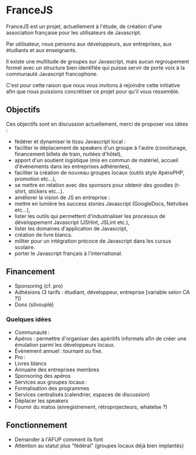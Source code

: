 # FranceJS

FranceJS est un projet, actuellement à l'étude, de création d'une association française pour les utilisateurs de Javascript.

Par utilisateur, nous pensons aux développeurs, aux entreprises, aux étudiants et aux enseignants.

Il existe une multitude de groupes sur Javascript, mais aucun regroupement formel avec un structure bien identifiée
qui puisse servir de porte voix à la communauté Javascript francophone.

C'est pour cette raison que nous vous invitons à rejoindre cette initiative afin que nous puissions concrétiser ce
projet pour qu'il vous ressemble.


## Objectifs

Ces objectifs sont en discussion actuellement, merci de proposer vos idées :

* fédérer et dynamiser le tissu Javascript local :
 * faciliter le déplacement de speakers d'un groupe à l'autre (covoiturage, financement billets de train, nuitées d'hôtel),
 * apport d'un soutient logistique (mis en commun de matériel, accueil d'évènements dans les entreprises adhérentes),
 * faciliter la création de nouveau groupes locaux (outils style ApéroPHP, promotion etc...),
 * se mettre en relation avec des sponsors pour obtenir des goodies (t-shirt, stickers etc...).
* améliorer la vision de JS en entreprise :
 * mettre en lumière les success stories Javascript (GoogleDocs, Netvibes etc...),
 * lister les outils qui permettent d'industrialiser les processus de développement Javascript (JSHint, JSLint etc.),
 * lister les domaines d'application de Javascript,
 * création de livre blancs.
* militer pour un intégration précoce de Javascript dans les cursus scolaire.
* porter le Javascript français à l'international.

## Financement

* Sponsoring (cf. pro)
* Adhésions (3 tarifs : étudiant, développeur, entreprise [variable selon CA ?])
* Dons (silvouplé)

### Quelques idées

* Communauté :
 * Apéros : permettre d'organiser des apéritifs informels afin de créer une émulation parmi les développeurs locaux.
 * Évènement annuel : tournant ou fixe.
* Pro :
 * Livres blancs
 * Annuaire des entreprises membres
 * Sponsoring des apéros
* Services aux groupes locaux :
 * Formalisation des programmes
 * Services centralisés (calendrier, espaces de discussion)
 * Déplacer les speakers
 * Fournir du matos (enregistrement, rétroprojecteurs, whatelse ?)

## Fonctionnement

* Demander à l'AFUP comment ils font
* Attention au statut plus "fédéral" (groupes locaux déjà bien implantés)
